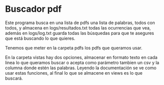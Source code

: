 # Buscador pdf

Este programa busca en una lista de pdfs una lista de palabras, todos con todos, y almacena en logs/resultados.txt todas las ocurrencias
que vea, además en logs/log.txt guarda todas las búsquedas para que te asegures que está buscando lo que quieres.


Tenemos que meter en la carpeta pdfs los pdfs que queramos usar.

En la carpeta vistas hay dos opciones, almacenar en formato texto en cada linea lo que queramos buscar o acepta como parámetro tambien un csv
y la columna donde estén las palabras. Leyendo la documentación se ve como usar estas funciones, al final lo que se almacene en views es lo que buscará.

